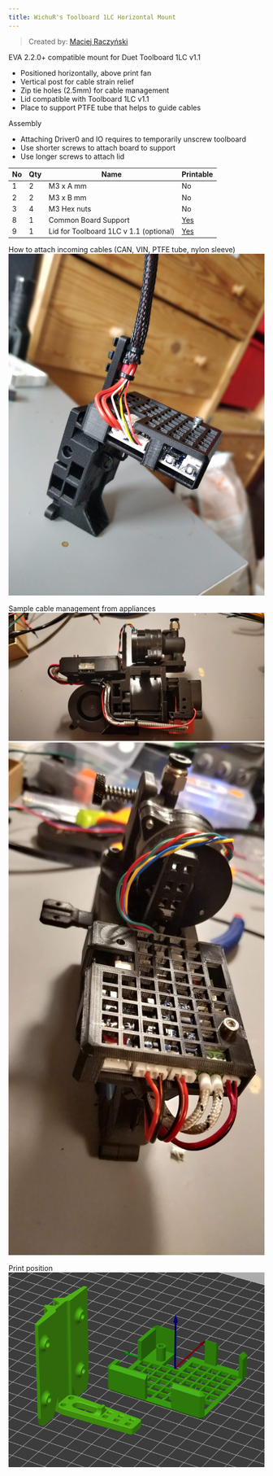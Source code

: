 ```yaml
---
title: WichuR's Toolboard 1LC Horizontal Mount
---
```


> Created by: [Maciej Raczyński](https://github.com/wichur)

EVA 2.2.0+ compatible mount for Duet Toolboard 1LC v1.1

- Positioned horizontally, above print fan
- Vertical post for cable strain relief
- Zip tie holes (2.5mm) for cable management
- Lid compatible with Toolboard 1LC v1.1
- Place to support PTFE tube that helps to guide cables

Assembly
- Attaching Driver0 and IO requires to temporarily unscrew toolboard
- Use shorter screws to attach board to support
- Use longer screws to attach lid

| No | Qty | Name                                           | Printable |
| -- | --- | ---------------------------------------------- | --------- |
| 1  | 2   | M3 x A mm                                      | No        |
| 2  | 2   | M3 x B mm                                      | No        |
| 3  | 4   | M3 Hex nuts                                    | No        |
| 8  | 1   | Common Board Support                           | [Yes](stl/duet3_toolboard_1lc_common_support.stl) |
| 9  | 1   | Lid for Toolboard 1LC v 1.1 (optional)         | [Yes](stl/duet3_toolboard_1lc_v11.stl)       |

How to attach incoming cables (CAN, VIN, PTFE tube, nylon sleeve)
![not_cube](assets/duet3_toolboard_1lc_cable_management_1.jpg)

Sample cable management from appliances
![not_cube](assets/duet3_toolboard_1lc_cable_management_2.jpg)
![not_cube](assets/duet3_toolboard_1lc_cable_management_3.jpg)

Print position
![not_cube](assets/duet3_toolboard_1lc_print.png)
